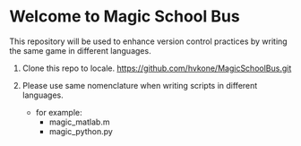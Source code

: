# Welcome to Magic School Bus

This repository will be used to enhance version control practices by writing the same game in different languages.

1. Clone this repo to locale.
https://github.com/hvkone/MagicSchoolBus.git

2. Please use same nomenclature when writing scripts in different languages.
    - for example: 
        - magic_matlab.m 
        - magic_python.py